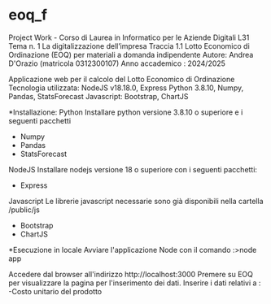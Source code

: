 # eoq_f
Project Work - Corso di Laurea in Informatico per le Aziende Digitali L31
Tema n. 1 La digitalizzazione dell’impresa
Traccia 1.1 Lotto Economico di Ordinazione (EOQ) per materiali a domanda
indipendente
Autore: Andrea D'Orazio (matricola 0312300107)
Anno accademico : 2024/2025

Applicazione web per il calcolo del Lotto Economico di Ordinazione
Tecnologia utilizzata:
NodeJS v18.18.0, Express 
Python 3.8.10, Numpy, Pandas, StatsForecast
Javascript: Bootstrap, ChartJS

*Installazione:
Python
Installare python versione 3.8.10 o superiore e i seguenti pacchetti
- Numpy
- Pandas
- StatsForecast

NodeJS
Installare  nodejs versione 18 o superiore con i seguenti pacchetti:
- Express

Javascript
Le librerie javascript necessarie sono già disponibili nella cartella /public/js
- Bootstrap
- ChartJS

*Esecuzione in locale
Avviare l'applicazione Node con il comando 
:>node app

Accedere dal browser all'indirizzo http://localhost:3000
Premere su EOQ per visualizzare la pagina per l'inserimento dei dati.
Inserire i dati relativi a :
-Costo unitario del prodotto

